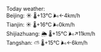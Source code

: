 Today weather:  
Beijing: ☀️ 🌡️+13°C 🌬️←4km/h  
Tianjin: ☀️ 🌡️+16°C 🌬️0km/h  
Shijiazhuang: 🌦 🌡️+15°C 🌬️↗11km/h  
Tangshan: ⛅️  🌡️+15°C 🌬️←6km/h  
